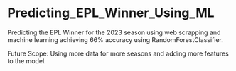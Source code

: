 # Predicting_EPL_Winner_Using_ML

Predicting the EPL Winner for the 2023 season using web scrapping and machine learning achieving 66% accuracy using RandomForestClassifier.

Future Scope:
Using more data for more seasons and adding more features to the model.
